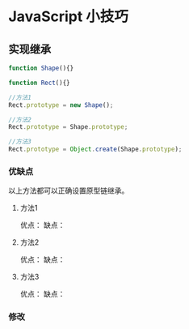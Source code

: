 # JavaScript 小技巧

## 实现继承

```javascript
function Shape(){}

function Rect(){}

//方法1
Rect.prototype = new Shape();

//方法2
Rect.prototype = Shape.prototype;

//方法3
Rect.prototype = Object.create(Shape.prototype);
```

### 优缺点

以上方法都可以正确设置原型链继承。

1. 方法1

    优点：
    缺点：

2. 方法2

    优点：
    缺点：

3. 方法3

    优点：
    缺点：

### 修改